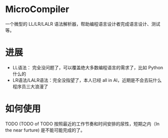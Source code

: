 # MicroCompiler

一个微型的 LL/LR/LALR 语法解析器，帮助编程语言设计者完成语言设计、测试等。

# 进展
- LL语法： 完全没问题了，可以覆盖绝大多数编程语言的需求了，比如 Python 什么的
- LR语法/LALR语法：完全没指望了，本人已经 all in AI，近期是不会去玩什么程序员三大浪漫了

# 如何使用
TODO
(TODO of TODO 按照最近的工作节奏和时间安排的尿性，短期之内（In the near furture) 是不能可能完成的了。
